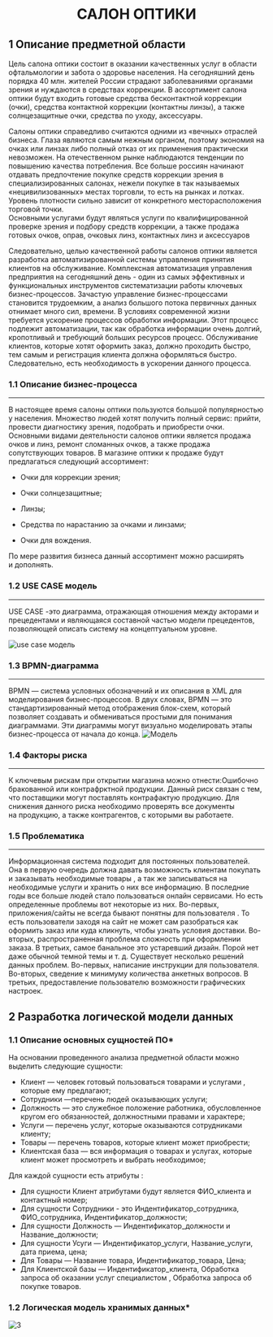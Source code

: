 <h1 align="center">САЛОН ОПТИКИ</h1>


**1 Описание предметной области**
----------------------------------------------

 Цель салона оптики состоит в оказании качественных услуг в области офтальмологии и забота о здоровье населения. На сегодняшний день порядка 40 млн. жителей России страдают заболеваниями органами зрения и нуждаются в средствах коррекции. В ассортимент салона оптики будут входить готовые средства бесконтактной коррекции (очки), средства контактной коррекции (контактны линзы), а также солнцезащитные очки, средства по уходу, аксессуары. 
 
   Салоны оптики справедливо считаются одними из «вечных» отраслей бизнеса. Глаза являются самым нежным органом, поэтому экономия на очках или линзах либо полный отказ от их применения практически невозможен. На отечественном рынке наблюдаются тенденции по повышению качества потребления. Все больше россиян начинают отдавать предпочтение покупке средств коррекции зрения в специализированных салонах, нежели покупке в так называемых «нецивилизованных» местах торговли, то есть на рынках и лотках. Уровень плотности сильно зависит от конкретного месторасположения торговой точки.   
     Основными услугами будут являться услуги по квалифицированной проверке зрения и подбору средств коррекции, а также продажа готовых очков, оправ, очковых линз, контактных линз и аксессуаров
     
   Следовательно, целью качественной работы салонов оптики является разработка автоматизированной системы управления принятия клиентов на обслуживание. Комплексная автоматизация управления предприятия на сегодняшний день - один из самых эффективных и функциональных инструментов систематизации работы ключевых бизнес-процессов. Зачастую управление бизнес-процессами становится трудоемким, а анализ большого потока первичных данных отнимает много сил, времени. В условиях современной жизни требуется ускорение процессов обработки информации. Этот процесс подлежит автоматизации, так как обработка информации очень долгий, кропотливый и требующий больших ресурсов процесс. 
    Обслуживание клиентов, которые хотят оформить заказ, должно проходить быстро, тем самым и регистрация клиента должна оформляться быстро. Следовательно, есть необходимость в ускорении данного процесса.
    
  ### **1.1 Описание бизнес-процесса**
  -------------------------------------------------
  
  В настоящее время салоны оптики пользуются большой популярностью у населения. Множество людей хотят получить полный сервис: прийти, провести диагностику зрения, подобрать и приобрести очки.
 Основными видами деятельности салонов оптики является продажа очков и линз, ремонт сломанных очков, а также продажа сопутствующих товаров. В магазине оптики  к продаже будут предлагаться следующий ассортимент:
 * Очки для коррекции зрения;
 
 * Очки солнцезащитные;
 * Линзы;
 * Средства по нарастанию за очками и линзами;
 * Очки для вождения. 
      
 По мере развития бизнеса данный ассортимент можно расширять и дополнять.
 
 ### **1.2 USE CASE модель**
-------------------------------------------------------
      
 USE CASE -это  диаграмма, отражающая отношения между акторами и прецедентами и являющаяся составной частью модели прецедентов, позволяющей описать систему на концептуальном уровне.
 
![use case модель](https://user-images.githubusercontent.com/113527860/203570004-f4e3e935-e5ec-4e62-a79b-6a0b5df1a0d9.png)
  
  ### **1.3 BPMN-диаграмма**   
  -----------------------------------------------
        
BPMN — система условных обозначений и их описания в XML для моделирования бизнес-процессов.  В двух словах, BPMN — это стандартизированный метод отображения блок-схем, который позволяет создавать и обмениваться простыми для понимания диаграммами. Эти диаграммы могут визуально моделировать этапы бизнес-процесса от начала до конца.
         ![Модель](https://user-images.githubusercontent.com/113527860/203570438-6f64f760-b847-49d1-b3a0-b3c7b5d87a41.png)

 
 ### **1.4 Факторы риска**  
 ------------------------------

 К ключевым рискам при открытии магазина можно отнести:Ошибочно бракованной или контрафрктной продукции.
  Данный риск связан с тем, что поставщики могут поставлять контрафактую продукцию. Для снижения данного риска необходимо проверять все документы на продукцию, а также контрагентов, с которыми вы работаете.
  
  ### **1.5 Проблематика**
  ----------------------
  
   Информационная система подходит для  постоянных пользователей. Она в первую очередь должна давать возможность клиентам покупать и заказывать необходимые товары , а так же записываться на необходимые услуги и хранить о них все информацию. В последние годы все больше людей стало пользоваться онлайн сервисами. Но есть определенные проблемы вот некоторые из них. Во-первых,  приложения/сайты  не всегда  бывают понятны для пользователя . То есть пользователи заходя на сайт не может сам разобраться как оформить заказ или куда кликнуть, чтобы узнать условия доставки. Во-вторых, распространенная проблема сложность при оформлении заказа. В третьих, самое банальное это устаревший дизайн. Порой нет даже обычной темной темы и т. д. Существует несколько решений данных проблем. Во-первых, написание инструкции для пользователя. Во-вторых, сведение к минимуму количества анкетных вопросов. В третьих, предоставление пользователю  возможности графических настроек.
  
  
**2 Разработка логической модели данных**
------------------------------------------------------

### **1.1 Описание основных сущностей ПО***
 
На основании проведенного анализа предметной области можно выделить следующие сущности:
* Клиент — человек готовый пользоваться товарами и услугами , которые ему предлагают;
*  Сотрудники —перечень людей оказывающих услуги;
* Должность — это служебное положение работника, обусловленное кругом его обязанностей, должностными правами и характере;
*  Услуги — перечень услуг, которые оказываются сотрудниками клиенту;
* Товары — перечень товаров, которые клиент может приобрести;
* Клиентская база  — вся информация о товарах и услугах, которые клиент может просмотреть и выбрать необходимое;
    
 Для  каждой сущности  есть атрибуты :

* Для сущности Клиент атрибутами будут является  ФИО_клиента и контактный номер;
* Для  сущности Сотрудники - это Индентификатор_сотрудника, ФИО_сотрудника, Индентификатор_должности;
* Для сущности Должность — Индентификатор_должности и Название_должности;
* Для сущности Усуги — Индентификатор_услуги, Название_услуги, дата приема, цена;
* Для Товары — Название товара, Индентификатор_товара, Цена;
* Для Клиентской базы — Индентификатор_клиента, Обработка запроса  об оказании услуг специалистом , Обработка запроса об покупке товаров.

### **1.2 Логическая модель хранимых данных***
    
![3](https://user-images.githubusercontent.com/113527860/200643233-69f1e523-bf6b-4141-85f5-39b92b98d322.png)



    
